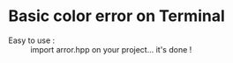 # Basic color error on Terminal

<dl>
  <dt> Easy to use :</dt> 
  <dd>import arror.hpp on your project... it's done !</dd>
</dl>
